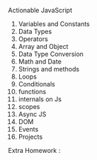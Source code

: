 Actionable JavaScript 

1) Variables and Constants
2) Data Types
3) Operators
4) Array and Object 
5) Data Type Conversion 
6) Math and Date 
7) Strings and methods
8) Loops
9) Conditionals
10) functions
11) internals on Js
12) scopes 
13) Async JS 
14) DOM 
15) Events 
16) Projects

Extra Homework :
